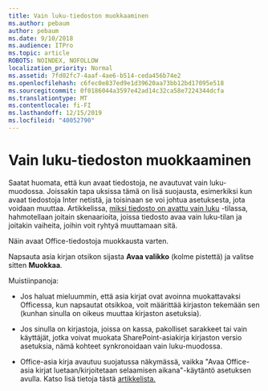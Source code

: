 ```yaml
---
title: Vain luku-tiedoston muokkaaminen
ms.author: pebaum
author: pebaum
ms.date: 9/10/2018
ms.audience: ITPro
ms.topic: article
ROBOTS: NOINDEX, NOFOLLOW
localization_priority: Normal
ms.assetid: 7fd02fc7-4aaf-4ae6-b514-ceda456b74e2
ms.openlocfilehash: c6fec0e837ed9e1d39620aa73bb12bd17095e518
ms.sourcegitcommit: 0f0186044a3597e42ad14c32ca58e7224344dcfa
ms.translationtype: MT
ms.contentlocale: fi-FI
ms.lasthandoff: 12/15/2019
ms.locfileid: "40052790"
---
```

# <a name="edit-a-read-only-file"></a>Vain luku-tiedoston muokkaaminen

Saatat huomata, että kun avaat tiedostoja, ne avautuvat vain luku-muodossa. Joissakin tapa uksissa tämä on lisä suojausta, esimerkiksi kun avaat tiedostoja Inter netistä, ja toisinaan se voi johtua asetuksesta, jota voidaan muuttaa. Artikkelissa, [miksi tiedosto on avattu vain luku](https://support.office.com/article/Why-did-my-file-open-read-only-3ab4b792-da50-4b38-8628-14c64e1f1d15) -tilassa, hahmotellaan joitain skenaarioita, joissa tiedosto avaa vain luku-tilan ja joitakin vaiheita, joihin voit ryhtyä muuttamaan sitä.

Näin avaat Office-tiedostoja muokkausta varten.

Napsauta asia kirjan otsikon sijasta **Avaa valikko** (kolme pistettä) ja valitse sitten **Muokkaa**.

Muistiinpanoja:

- Jos haluat mieluummin, että asia kirjat ovat avoinna muokattavaksi Officessa, kun napsautat otsikkoa, voit määrittää kirjaston tekemään sen (kunhan sinulla on oikeus muuttaa kirjaston asetuksia).

- Jos sinulla on kirjastoja, joissa on kassa, pakolliset sarakkeet tai vain käyttäjät, jotka voivat muokata SharePoint-asiakirja kirjaston versio asetuksia, nämä kohteet synkronoidaan vain luku-muodossa.

- Office-asia kirja avautuu suojatussa näkymässä, vaikka "Avaa Office-asia kirjat luetaan/kirjoitetaan selaamisen aikana"-käytäntö asetuksen avulla. Katso lisä tietoja tästä [artikkelista.](https://support.microsoft.com/help/983047/an-office-document-opens-in-protected-view-even-though-you-enable-the)

